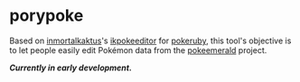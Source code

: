 # porypoke
Based on [inmortalkaktus](https://github.com/inmortalkaktus/)'s [ikpokeeditor](https://github.com/inmortalkaktus/ikpokeeditor-esp) for [pokeruby](https://github.com/pret/pokeruby), this tool's objective is to let people easily edit Pokémon data from the [pokeemerald](https://github.com/pret/pokeemerald) project.

***Currently in early development.***

